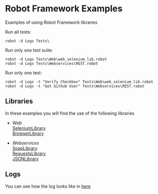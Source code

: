 # Robot Framework Examples
Examples of using Robot Framework libraries 

Run all tests: 
```
robot -d Logs Tests\
```

Run only one test suite: 
```
robot -d Logs Tests\Web\web_selenium_lib.robot
robot -d Logs Tests\Webservices\REST.robot
```

Run only one test: 
```
robot -d Logs -t "Verify Checkbox" Tests\Web\web_selenium_lib.robot
robot -d Logs -t "Get Github User" Tests\Webservices\REST.robot
```

## Libraries
In these examples you will find the use of the following libraries

- _Web_  
[SeleniumLibrary](https://github.com/robotframework/SeleniumLibrary)  
[BrowserLibrary](https://github.com/MarketSquare/robotframework-browser)

- _Webservices_  
[SoapLibrary](https://github.com/Altran-PT-GDC/Robot-Framework-SOAP-Library)  
[RequestsLibrary](https://github.com/MarketSquare/robotframework-requests)  
[JSONLibrary](https://github.com/robotframework-thailand/robotframework-jsonlibrary)

## Logs
You can see how the log looks like in [here](https://raw.githack.com/samuelpcabral/Robot_Framework_Examples/main/Logs/log.html)
